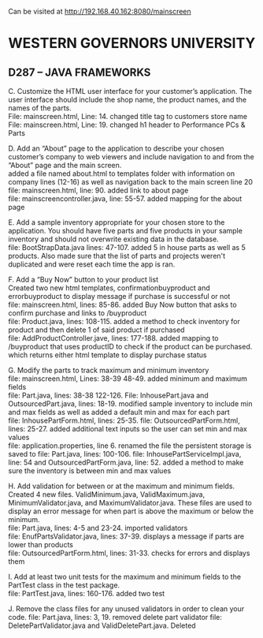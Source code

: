 
Can be visited at http://192.168.40.162:8080/mainscreen

# WESTERN GOVERNORS UNIVERSITY 
## D287 – JAVA FRAMEWORKS
C.  Customize the HTML user interface for your customer’s application. The user interface should include the shop name, the product names, and the names of the parts.  
File: mainscreen.html, Line: 14. changed title tag to customers store name  
File: mainscreen.html, Line: 19. changed h1 header to Performance PCs & Parts

D.  Add an “About” page to the application to describe your chosen customer’s company to web viewers and include navigation to and from the “About” page and the main screen.  
added a file named about.html to templates folder with information on company lines (12-16) as well as navigation back to the main screen line 20  
file: mainscreen.html, line: 90. added link to about page  
file: mainscreencontroller.java, line: 55-57. added mapping for the about page
 
E.  Add a sample inventory appropriate for your chosen store to the application. You should have five parts and five products in your sample inventory and should not overwrite existing data in the database.  
file: BootStrapData.java lines: 47-107. added 5 in house parts as well as 5 products. Also made sure that the list of parts and projects weren't duplicated and were reset each time the app is ran.

F.  Add a “Buy Now” button to your product list  
Created two new html templates, confirmationbuyproduct and errorbuyproduct to display message if purchase is successful or not  
file: mainscreen.html, lines: 85-86. added Buy Now button that asks to confirm purchase and links to /buyproduct  
file: Product.java, lines: 108-115. added a method to check inventory for product and then delete 1 of said product if purchased  
file: AddProductController.jave, lines: 177-188. added mapping to /buyproduct that uses productID to check if the product can be purchased. which returns either html template to display purchase status

G.  Modify the parts to track maximum and minimum inventory  
file: mainscreen.html, Lines: 38-39 48-49. added minimum and maximum fields  
file: Part.java, lines: 38-38 122-126. File: InhousePart.java and OutsourcedPart.java, lines: 18-19. modified sample inventory to include min and max fields as well as added a default min and max for each part  
file: InhousePartForm.html, lines: 25-35. file: OutsourcedPartForm.html, lines: 25-27. added additional text inputs so the user can set min and max values  
file: application.properties, line 6. renamed the file the persistent storage is saved to
file: Part.java, lines: 100-106. file: InhousePartServiceImpl.java, line: 54 and OutsourcedPartForm.java, line: 52. added a method to make sure the inventory is between min and max values

H.  Add validation for between or at the maximum and minimum fields.  
Created 4 new files. ValidMinimum.java, ValidMaximum.java, MinimumValidator.java, and MaximumValidator.java. These files are used to display an error message for when part is above the maximum or below the minimum.  
file: Part.java, lines: 4-5 and 23-24. imported validators  
file: EnufPartsValidator.java, lines: 37-39. displays a message if parts are lower than products  
file: OutsourcedPartForm.html, lines: 31-33. checks for errors and displays them

I.  Add at least two unit tests for the maximum and minimum fields to the PartTest class in the test package.  
file: PartTest.java, lines: 160-176. added two test

J.  Remove the class files for any unused validators in order to clean your code.
file: Part.java, lines: 3, 19. removed delete part validator
file: DeletePartValidator.java and ValidDeletePart.java. Deleted
